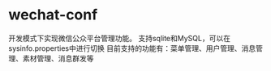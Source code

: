 # wechat-conf
开发模式下实现微信公众平台管理功能。
支持sqlite和MySQL，可以在sysinfo.properties中进行切换
目前支持的功能有：菜单管理、用户管理、消息管理、素材管理、消息群发等
